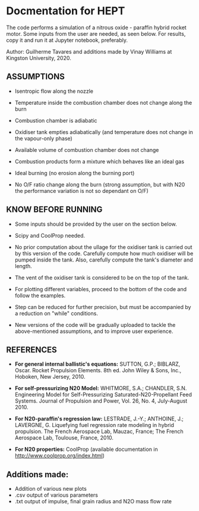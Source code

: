 # Docmentation for HEPT

The code performs a simulation of a nitrous oxide - paraffin hybrid rocket motor. Some inputs from the user are needed, as seen below. For results, copy it and run it at Jupyter notebook, preferably.

Author: Guilherme Tavares and additions made by Vinay Williams at Kingston University, 2020.

## ASSUMPTIONS

- Isentropic flow along the nozzle

- Temperature inside the combustion chamber does not change along the
  burn

- Combustion chamber is adiabatic

- Oxidiser tank empties adiabatically (and temperature does not change in the vapour-only phase)

- Available volume of combustion chamber does not change

- Combustion products form a mixture which behaves like an ideal gas

- Ideal burning (no erosion along the burning port)

- No O/F ratio change along the burn (strong assumption, but with N20 the performance variation is not so dependant on O/F)

## KNOW BEFORE RUNNING

- Some inputs should be provided by the user on the section below.

- Scipy and CoolProp needed.

- No prior computation about the ullage for the oxidiser tank is carried out by this version of the code. Carefully compute how much         oxidiser will be pumped inside the tank. Also, carefully compute the tank's diameter and length.

- The vent of the oxidiser tank is considered to be on the top of the tank.

- For plotting different variables, proceed to the bottom of the code and follow the examples.

- Step can be reduced for further precision, but must be accompanied by a reduction on "while" conditions.

- New versions of the code will be gradually uploaded to tackle the above-mentioned assumptions, and to improve user experience.

## REFERENCES

- **For general internal ballistic's equations:** SUTTON, G.P.; BIBLARZ, Oscar. Rocket Propulsion Elements. 8th ed. John Wiley & Sons, Inc., Hoboken, New Jersey, 2010.

- **For self-pressurizing N20 Model:** WHITMORE, S.A.; CHANDLER, S.N. Engineering Model for Self-Pressurizing Saturated-N20-Propellant Feed Systems. Journal of Propulsion and Power, Vol. 26, No. 4, July-August 2010.

- **For N20-paraffin's regression law:** LESTRADE, J.-Y.; ANTHOINE, J.; LAVERGNE, G. Liquefying fuel regression rate modeling in hybrid propulsion. The French Aerospace Lab, Mauzac, France; The French Aerospace Lab, Toulouse, France, 2010.

- **For N20 properties:** CoolProp (available documentation in http://www.coolprop.org/index.html)


## Additions made:

- Addition of various new plots
- .csv output of various parameters
- .txt output of impulse, final grain radius and N2O mass flow rate

